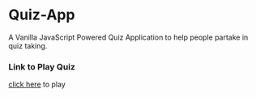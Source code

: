 # Quiz-App
A Vanilla JavaScript Powered Quiz Application to help people partake in quiz taking.

### Link to Play Quiz
[click here](https://kendevops.github.io/Quiz-App/) to play
